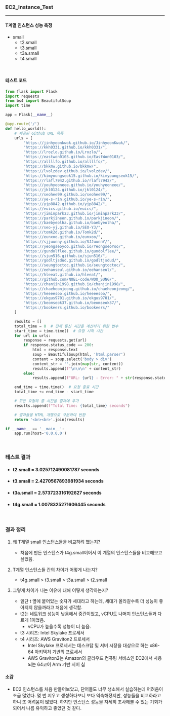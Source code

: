 ### EC2_Instance_Test

<hr>

#### T계열 인스턴스 성능 측정

- small
  - t2.small
  - t3.small
  - t3a.small
  - t4.small

<br>

#### 테스트 코드

```python
from flask import Flask
import requests
from bs4 import BeautifulSoup
import time

app = Flask(__name__)

@app.route('/')
def hello_world():
    # 제공된 Github URL 목록
    urls = [
        "https://jinhyeonkwak.github.io/JinhyeonKwak/",
        "https://kkh0331.github.io/kkh0331/",
        "https://lrozlo.github.io/Lrozlo/",
        "https://eastwon0103.github.io/EastWon0103/",
        "https://allllfo.github.io/allllfo/",
        "https://bkkmw.github.io/bkkmw/",
        "https://lvolzdev.github.io/lvolzdev/",
        "https://kimyoungseok15.github.io/kimyoungseok15/",
        "https://rlafl7942.github.io/rlafl7942/",
        "https://youhyeoneee.github.io/youhyeoneee/",
        "https://jkl0124.github.io/jkl0124/",
        "https://seohee99.github.io/seohee99/",
        "https://ye-s-rin.github.io/ye-s-rin/",
        "https://yjp8842.github.io/yjp8842/",
        "https://euics.github.io/euics/",
        "https://jiminpark23.github.io/jiminpark23/",
        "https://parkjineon.github.io/parkjineon/",
        "https://baebyeolha.github.io/baebyeolha/",
        "https://seo-yj.github.io/SEO-YJ/",
        "https://tomk2d.github.io/Tomk2d/",
        "https://eunxoo.github.io/eunxoo/",
        "https://sjjuunny.github.io/SJJuunnY/",
        "https://yeongseoyoo.github.io/YeongseoYoo/",
        "https://gundolflee.github.io/gundolflee/",
        "https://sjun516.github.io/sjun516/",
        "https://godltjsdud.github.io/godltjsdud/",
        "https://seungtoctoc.github.io/seungtoctoc/",
        "https://eehanseul.github.io/eehanseul/",
        "https://hleeat.github.io/hleeat/",
        "https://github.com/NOEL-code/WOO_SUNG/",
        "https://chanjin1998.github.io/chanjin1998/",
        "https://chaeheonjeong.github.io/chaeheonjeong/",
        "https://heeeesoo.github.io/heeeesoo/",
        "https://ekgus9701.github.io/ekgus9701/",
        "https://beomseok37.github.io/beomseok37/",
        "https://bookeers.github.io/bookeers/"
    ]

    results = []
    total_time = 0  # 전체 통신 시간을 계산하기 위한 변수
    start_time = time.time()  # 요청 시작 시간
    for url in urls:
        response = requests.get(url)
        if response.status_code == 200:
            html = response.text
            soup = BeautifulSoup(html, 'html.parser')
            content = soup.select('body > div')
            content_str = ''.join(map(str, content))
            results.append(f"\n\n\n" + content_str)
        else:
            results.append(f"URL: {url} - Error: " + str(response.status_code))

    end_time = time.time()  # 요청 종료 시간
    total_time += end_time - start_time

    # 모든 요청의 총 시간을 결과에 추가
    results.append(f"Total Time: {total_time} seconds")

    # 결과들을 HTML 개행으로 구분하여 반환
    return '<br><br>'.join(results)

if __name__ == '__main__':
    app.run(host='0.0.0.0')
```

<br>

### 테스트 결과

- #### t2.small = 3.025712490081787 seconds
- #### t3.small = 2.4270567893981934 seconds
- #### t3a.small = 2.573723316192627 seconds
- #### t4g.small = 1.0078325271606445 seconds

<br>

### 결과 정리

1. 왜 T계열 small 인스턴스들을 비교하려 했는지?
	- 처음에 만든 인스턴스가 t4g.small이어서 이 계열의 인스턴스들을 비교해보고 싶었음.

2. T계열 인스턴스들 간의 차이가 어떻게 나는지?
	- t4g.small > t3.small > t3a.small > t2.small

3. 그렇게 차이가 나는 이유에 대해 어떻게 생각하는지?
	- 일단 t 옆에 붙어있는 숫자가 세대라고 하는데, 세대가 올라갈수록 더 성능이 
		좋아지지 않을까라고 처음에 생각함.
	- t2는 네트워크 성능이 낮음에서 중간이었고, vCPU도 나머지 인스턴스들과 다르게 1이었음.
		- vCPU가 높을수록 성능이 더 높음.
	- t3 시리즈: Intel Skylake 프로세서
	- t4 시리즈: AWS Graviton2 프로세서
		- Intel Skylake 프로세서는 데스크탑 및 서버 시장을 대상으로 하는 x86-64 아키텍처 기반의 프로세서
		- AWS Graviton2는 Amazon의 클라우드 컴퓨팅 서비스인 EC2에서 사용되는 64코어 Arm 기반 서버 칩

#### 소감
- EC2 인스턴스를 처음 만들어보았고, 단어들도 너무 생소해서 실습하는데 어려움이 조금 많았다. 몇 번 지우고 생성하다보니 보다 익숙해졌지만, 성능들을 비교하라고 하니 또 어려움이 많았다.
하지만 인스턴스 성능을 자세히 조사해볼 수 있는 기회가 되어서 나름 유익하고 좋았던 것 같다.
	
